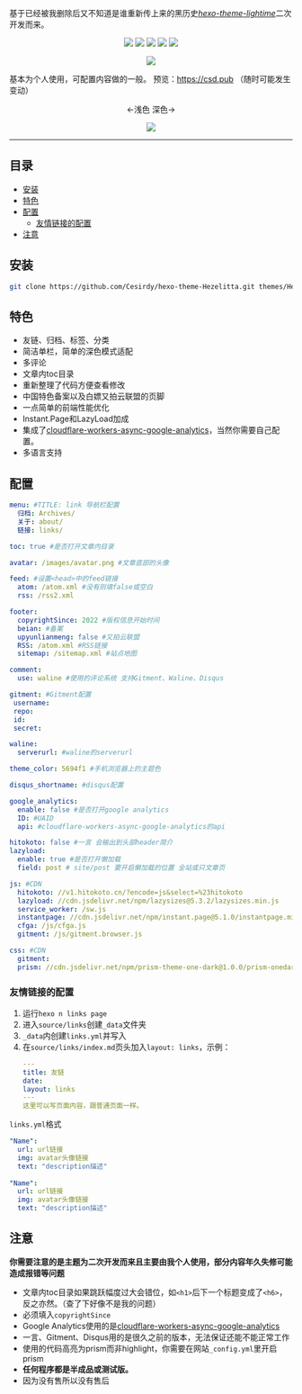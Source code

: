 基于已经被我删除后又不知道是谁重新传上来的黑历史[*hexo-theme-lightime*](https://github.com/zker-themes/hexo-theme-lightime)二次开发而来。

<p align="center"><a href="https://hexo.io/"><img src="https://img.shields.io/badge/Hexo-theme-%230e83cd?style=flat-square"></a> <img src="https://img.shields.io/github/languages/code-size/Cesirdy/hexo-theme-Hezelitta?style=flat-square"> <a href="https://github.com/Cesirdy/"><img src="https://img.shields.io/badge/Author-Cesirdy-%236eacdd?style=flat-square"></a> <img src="https://img.shields.io/github/license/Cesirdy/hexo-theme-Hezelitta?style=flat-square"> <img src="https://img.shields.io/github/last-commit/Cesirdy/hexo-theme-Hezelitta?style=flat-square"></p>

<div align="center"><img src="https://moe-counter.cesirdy.repl.co/get/@hexo-theme-Hezelitta"></div>

基本为个人使用，可配置内容做的一般。
预览：https://csd.pub （随时可能发生变动）

<p align="center">←浅色 深色→</p>

<div align="center"><img src="https://s2.loli.net/2022/04/28/Pkf6oA5JWFeRmUi.png"></div>

---

## 目录
- [安装](#安装)
- [特色](#特色)
- [配置](#配置)
  - [友情链接的配置](#友情链接的配置)
- [注意](#注意)

## 安装
```bash
git clone https://github.com/Cesirdy/hexo-theme-Hezelitta.git themes/Hezelitta
```

## 特色
- 友链、归档、标签、分类
- 简洁单栏，简单的深色模式适配
- 多评论
- 文章内toc目录
- 重新整理了代码方便查看修改
- 中国特色备案以及白嫖又拍云联盟的页脚
- 一点简单的前端性能优化
- Instant.Page和LazyLoad加成
- 集成了[cloudflare-workers-async-google-analytics](https://github.com/SukkaW/cloudflare-workers-async-google-analytics)，当然你需要自己配置。
- 多语言支持

## 配置
```yaml
menu: #TITLE: link 导航栏配置
  归档: Archives/
  关于: about/
  链接: links/

toc: true #是否打开文章内目录

avatar: /images/avatar.png #文章底部的头像

feed: #设置<head>中的feed链接
  atom: /atom.xml #没有则填false或空白
  rss: /rss2.xml

footer: 
  copyrightSince: 2022 #版权信息开始时间
  beian: #备案
  upyunlianmeng: false #又拍云联盟
  RSS: /atom.xml #RSS链接
  sitemap: /sitemap.xml #站点地图

comment:
  use: waline #使用的评论系统 支持Gitment、Waline、Disqus

gitment: #Gitment配置
 username: 
 repo: 
 id: 
 secret: 

waline:
  serverurl: #waline的serverurl

theme_color: 5694f1 #手机浏览器上的主题色

disqus_shortname: #disqus配置

google_analytics:
  enable: false #是否打开google analytics
  ID: #UAID
  api: #cloudflare-workers-async-google-analytics的api

hitokoto: false #一言 会输出到头部header简介
lazyload: 
  enable: true #是否打开懒加载
  field: post # site/post 要开启懒加载的位置 全站或只文章页

js: #CDN
  hitokoto: //v1.hitokoto.cn/?encode=js&select=%23hitokoto
  lazyload: //cdn.jsdelivr.net/npm/lazysizes@5.3.2/lazysizes.min.js
  service_worker: /sw.js
  instantpage: //cdn.jsdelivr.net/npm/instant.page@5.1.0/instantpage.min.js
  cfga: /js/cfga.js
  gitment: /js/gitment.browser.js

css: #CDN
  gitment: 
  prism: //cdn.jsdelivr.net/npm/prism-theme-one-dark@1.0.0/prism-onedark.css
```

### 友情链接的配置
1. 运行`hexo n links page`
2. 进入`source/links`创建`_data`文件夹
3. `_data`内创建`links.yml`并写入
4. 在`source/links/index.md`页头加入`layout: links`，示例：
   ```yaml
   ---
   title: 友链
   date: 
   layout: links
   ---
   这里可以写页面内容，跟普通页面一样。
   ```

`links.yml`格式
```yaml
"Name":
  url: url链接
  img: avatar头像链接
  text: "description描述"
  
"Name":
  url: url链接
  img: avatar头像链接
  text: "description描述"
```

## 注意
**你需要注意的是主题为二次开发而来且主要由我个人使用，部分内容年久失修可能造成报错等问题**

- 文章内toc目录如果跳跃幅度过大会错位，如`<h1>`后下一个标题变成了`<h6>`，反之亦然。（查了下好像不是我的问题）
- 必须填入`copyrightSince`
- Google Analytics使用的是[cloudflare-workers-async-google-analytics](https://github.com/SukkaW/cloudflare-workers-async-google-analytics)
- 一言、Gitment、Disqus用的是很久之前的版本，无法保证还能不能正常工作
- 使用的代码高亮为prism而非highlight，你需要在网站`_config.yml`里开启prism
- **任何程序都是半成品或测试版。**
- 因为没有售所以没有售后